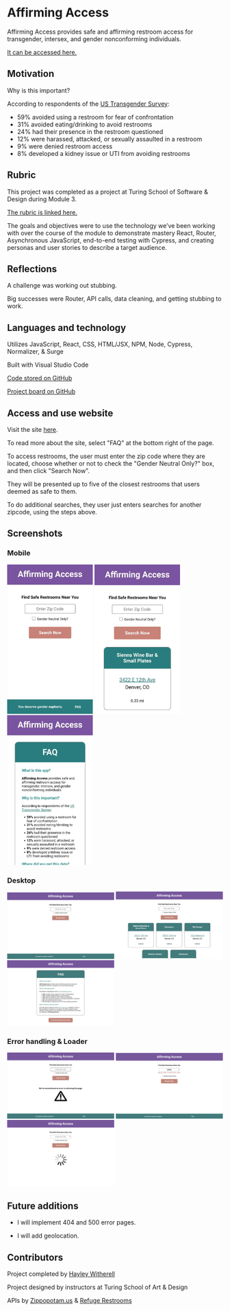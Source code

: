 # Affirming Access

Affirming Access provides safe and affirming restroom access for transgender, intersex, and gender nonconforming individuals.

[It can be accessed here.](https://affirming-access.surge.sh/)

## Motivation

Why is this important?

According to respondents of the [US Transgender Survey](https://www.ustranssurvey.org/):
- 59% avoided using a restroom for fear of confrontation
- 31% avoided eating/drinking to avoid restrooms
- 24% had their presence in the restroom questioned
- 12% were harassed, attacked, or sexually assaulted in a restroom
- 9% were denied restroom access
- 8% developed a kidney issue or UTI from avoiding restrooms

## Rubric

This project was completed as a project at Turing School of Software & Design during Module 3.

[The rubric is linked here.](https://frontend.turing.edu/projects/module-3/showcase.html)

The goals and objectives were to use the technology we’ve been working with over the course of the module to demonstrate mastery React, Router, Asynchronous JavaScript, end-to-end testing with Cypress, and creating personas and user stories to describe a target audience.

## Reflections

A challenge was working out stubbing.

Big successes were Router, API calls, data cleaning, and getting stubbing to work.

## Languages and technology

Utilizes JavaScript, React, CSS, HTML/JSX, NPM, Node, Cypress, Normalizer, & Surge

Built with Visual Studio Code

[Code stored on GitHub](https://github.com/hayleyw7/affirming-access)

[Project board on GitHub](https://github.com/hayleyw7/affirming-access/projects/1) 

## Access and use website

Visit the site [here](https://affirming-access.surge.sh/).

To read more about the site, select "FAQ" at the bottom right of the page.

To access restrooms, the user must enter the zip code where they are located, choose whether or not to check the "Gender Neutral Only?" box, and then click "Search Now".

They will be presented up to five of the closest restrooms that users deemed as safe to them.

To do additional searches, they user just enters searches for another zipcode, using the steps above.

## Screenshots

### Mobile

<p>
  <img src="./src/assets/Search-mobile-s10.jpg" alt="mobile search screenshot" width="200"/>
  <img src="./src/assets/Restrooms-mobile-s10.jpg" alt="mobile restrooms screenshot" width="200"/>
  <img src="./src/assets/FAQ-mobile-s10.jpg" alt="mobile faq screenshot" width="200"/>
</p>

### Desktop

<p>
  <img src="./src/assets/Search-desktop.png" alt="desktop search screenshot" width="250"/>
  <img src="./src/assets/Restrooms-desktop.png" alt="desktop restrooms screenshot" width="250"/>
  <img src="./src/assets/FAQ-desktop.png" alt="desktop faq screenshot" width="250"/>
</p>

### Error handling & Loader

<p>
  <img src="./src/assets/Error.png" alt="error screenshot" width="250"/>
  <img src="./src/assets/bad-zip-error.png" alt="bad zip screenshot" width="250"/>
  <img src="./src/assets/Loader.png" alt="loader screenshot" width="250"/>
</p>

## Future additions

* I will implement 404 and 500 error pages.

* I will add geolocation.

## Contributors

Project completed by [Hayley Witherell](https://github.com/hayleyw7)

Project designed by instructors at Turing School of Art & Design

APIs by [Zippopotam.us](https://zippopotam.us/) & [Refuge Restrooms](https://www.refugerestrooms.org/)
